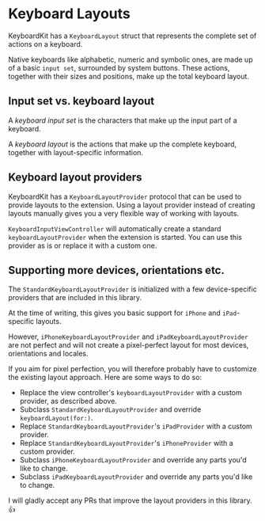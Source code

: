 # Keyboard Layouts

KeyboardKit has a `KeyboardLayout` struct that represents the complete set of actions on a keyboard.

Native keyboards like alphabetic, numeric and symbolic ones, are made up of a basic `input set`, surrounded by system buttons. These actions, together with their sizes and positions, make up the total keyboard layout.


## Input set vs. keyboard layout

A *keyboard input set* is the characters that make up the input part of a keyboard.

A *keyboard layout* is the actions that make up the complete keyboard, together with layout-specific information.


## Keyboard layout providers

KeyboardKit has a `KeyboardLayoutProvider` protocol that can be used to provide layouts to the extension. Using a layout provider instead of creating layouts manually gives you a very flexible way of working with layouts.

`KeyboardInputViewController` will automatically create a standard `keyboardLayoutProvider` when the extension is started. You can use this provider as is or replace it with a custom one.


## Supporting more devices, orientations etc.

The `StandardKeyboardLayoutProvider` is initialized with a few device-specific providers that are included in this library. 

At the time of writing, this gives you basic support for `iPhone` and  `iPad`-specific layouts.

However, `iPhoneKeyboardLayoutProvider` and `iPadKeyboardLayoutProvider` are not perfect and will not create a pixel-perfect layout for most devices, orientations and locales. 

If you aim for pixel perfection, you will therefore probably have to customize the existing layout approach. Here are some ways to do so:

* Replace the view controller's `keyboardLayoutProvider` with a custom provider, as described above.
* Subclass `StandardKeyboardLayoutProvider` and override  `keyboardLayout(for:)`.
* Replace `StandardKeyboardLayoutProvider`'s `iPadProvider` with a custom provider.
* Replace `StandardKeyboardLayoutProvider`'s `iPhoneProvider` with a custom provider.
* Subclass `iPhoneKeyboardLayoutProvider` and override any parts you'd like to change.
* Subclass `iPadKeyboardLayoutProvider` and override any parts you'd like to change.  

I will gladly accept any PRs that improve the layout providers in this library. 👍
